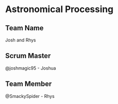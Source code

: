 # Astronomical Processing

## Team Name
Josh and Rhys
## Scrum Master
@joshmagic95 - Joshua
## Team Member
@SmackySpider - Rhys
